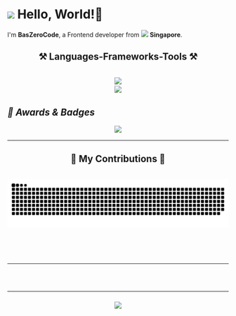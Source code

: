 # <img src="https://emojis.slackmojis.com/emojis/images/1531849430/4246/blob-sunglasses.gif?1531849430" width="30"/> Hello, World!👋

I'm **BasZeroCode**, a Frontend developer from <img src="https://cdn-icons-png.flaticon.com/512/197/197496.png" width="13"/> **Singapore**. 

<h2 align="center">⚒️ Languages-Frameworks-Tools ⚒️</h2>
<br/>
<div align="center">
    <img src="https://skillicons.dev/icons?i=github,python,c,aws,azure" /><br>
    <img src="https://skillicons.dev/icons?i=html,css,js,mysql,linux,powershell,vscode,git,pr,ps" />
</div>

<h2><i>🏅 Awards &  Badges</i></h2>
<div align="center">
   <a href="https://www.credly.com/earner/earned/badge/d093ace3-a6fd-4e9d-a232-e343de0f48ac">
    <img height="200px" src="https://images.credly.com/size/680x680/images/0bf0f2da-a699-4c82-82e2-56dcf1f2e1c7/image.png">
   </a>

<br/>
<hr/>

<div align="center">
  <h2>🐍 My Contributions 🐍</h2>
  <br>
  <img alt="snake eating my contributions" src="https://raw.githubusercontent.com/salesp07/salesp07/output/github-contribution-grid-snake.svg" />
  
  <br/><br/><br/>
</div>

<hr/>


<br/><br/>
<hr/>

<h3 align="center">
    <img src="https://readme-typing-svg.herokuapp.com/?font=Righteous&size=25&center=true&vCenter=true&width=500&height=70&duration=4000&lines=Thanks+for+visiting!+✌️;+Shoot+me+a+message+on+Linkedin!;I'm+always+down+to+collab+:)">
</h3>

<br/>

